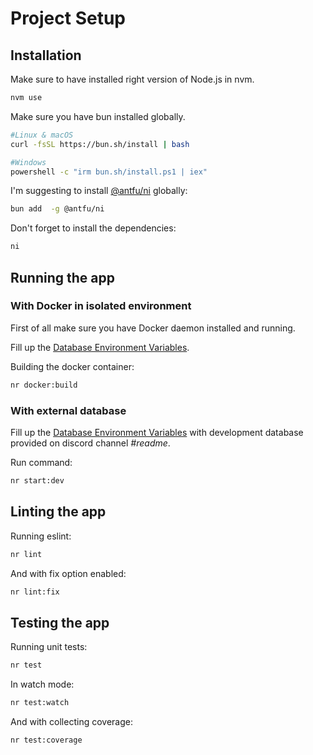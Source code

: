 # Project Setup

## Installation

Make sure to have installed right version of Node.js in nvm.

```bash
nvm use
```

Make sure you have bun installed globally.

```bash
#Linux & macOS
curl -fsSL https://bun.sh/install | bash

#Windows
powershell -c "irm bun.sh/install.ps1 | iex"
```

I'm suggesting to install
[@antfu/ni](https://www.npmjs.com/package/@antfu/ni/v/0.13.1) globally:

```bash
bun add  -g @antfu/ni
```

Don't forget to install the dependencies:

```bash
ni
```

## Running the app

### With Docker in isolated environment

First of all make sure you have Docker daemon installed and running.

Fill up the [Database Environment Variables](environment-variables.md#database-variables).

Building the docker container:

```bash
nr docker:build
```

### With external database

Fill up the [Database Environment Variables](environment-variables.md#database-variables)
with development database provided on discord channel _#readme_.

Run command:

```bash
nr start:dev
```

## Linting the app

Running eslint:

```bash
nr lint
```

And with fix option enabled:

```bash
nr lint:fix
```

## Testing the app

Running unit tests:

```bash
nr test
```

In watch mode:

```bash
nr test:watch
```

And with collecting coverage:

```bash
nr test:coverage
```
